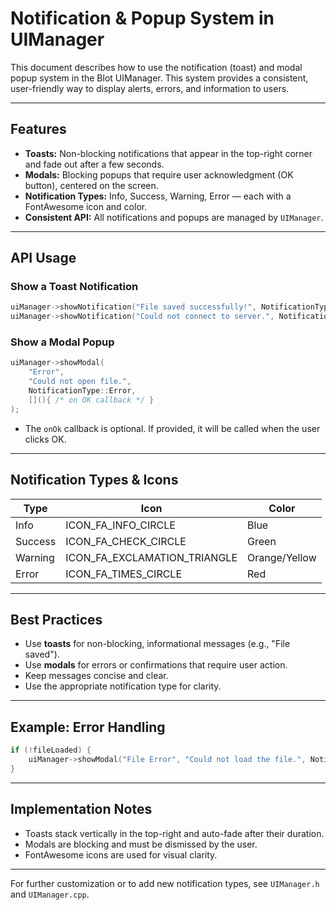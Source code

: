 # Notification & Popup System in UIManager

This document describes how to use the notification (toast) and modal popup system in the Blot UIManager. This system provides a consistent, user-friendly way to display alerts, errors, and information to users.

---

## Features
- **Toasts:** Non-blocking notifications that appear in the top-right corner and fade out after a few seconds.
- **Modals:** Blocking popups that require user acknowledgment (OK button), centered on the screen.
- **Notification Types:** Info, Success, Warning, Error — each with a FontAwesome icon and color.
- **Consistent API:** All notifications and popups are managed by `UIManager`.

---

## API Usage

### Show a Toast Notification
```cpp
uiManager->showNotification("File saved successfully!", NotificationType::Success);
uiManager->showNotification("Could not connect to server.", NotificationType::Error, 5.0f); // 5 seconds
```

### Show a Modal Popup
```cpp
uiManager->showModal(
    "Error", 
    "Could not open file.", 
    NotificationType::Error, 
    [](){ /* on OK callback */ }
);
```

- The `onOk` callback is optional. If provided, it will be called when the user clicks OK.

---

## Notification Types & Icons
| Type    | Icon                        | Color           |
|---------|-----------------------------|-----------------|
| Info    | ICON_FA_INFO_CIRCLE         | Blue            |
| Success | ICON_FA_CHECK_CIRCLE        | Green           |
| Warning | ICON_FA_EXCLAMATION_TRIANGLE| Orange/Yellow   |
| Error   | ICON_FA_TIMES_CIRCLE        | Red             |

---

## Best Practices
- Use **toasts** for non-blocking, informational messages (e.g., "File saved").
- Use **modals** for errors or confirmations that require user action.
- Keep messages concise and clear.
- Use the appropriate notification type for clarity.

---

## Example: Error Handling
```cpp
if (!fileLoaded) {
    uiManager->showModal("File Error", "Could not load the file.", NotificationType::Error);
}
```

---

## Implementation Notes
- Toasts stack vertically in the top-right and auto-fade after their duration.
- Modals are blocking and must be dismissed by the user.
- FontAwesome icons are used for visual clarity.

---

For further customization or to add new notification types, see `UIManager.h` and `UIManager.cpp`. 